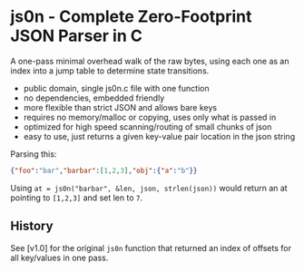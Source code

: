 # js0n - Complete Zero-Footprint JSON Parser in C

A one-pass minimal overhead walk of the raw bytes, using each one as an index into a jump table to determine state transitions.

* public domain, single js0n.c file with one function
* no dependencies, embedded friendly
* more flexible than strict JSON and allows bare keys
* requires no memory/malloc or copying, uses only what is passed in
* optimized for high speed scanning/routing of small chunks of json
* easy to use, just returns a given key-value pair location in the json string

Parsing this:

````json
{"foo":"bar","barbar":[1,2,3],"obj":{"a":"b"}}
````

Using `at = js0n("barbar", &len, json, strlen(json))` would return an at pointing to `[1,2,3]` and set len to `7`.


## History

See [v1.0] for the original `js0n` function that returned an index of offsets for all key/values in one pass.
